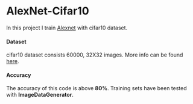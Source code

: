 # AlexNet-Cifar10

In this project I train [Alexnet](https://www.learnopencv.com/understanding-alexnet/) with cifar10 dataset.     

#### Dataset  

cifar10 dataset consists 60000, 32X32 images. More info can be found [here](https://www.cs.toronto.edu/~kriz/cifar.html).
#### Accuracy

The accuracy of this code is above **80%**. Training sets have been tested with **ImageDataGenerator**.
